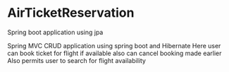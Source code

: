 # AirTicketReservation
Spring boot application using jpa

Spring MVC CRUD application using spring boot and Hibernate 
Here user can book ticket for flight if available also can cancel booking made earlier
Also permits user to search for flight availability

